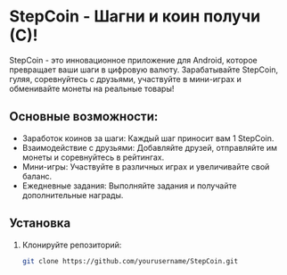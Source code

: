 # StepCoin - Шагни и коин получи (С)!

StepCoin - это инновационное приложение для Android, которое превращает ваши шаги в цифровую валюту.
Зарабатывайте StepCoin, гуляя, соревнуйтесь с друзьями, участвуйте в мини-играх и обменивайте монеты на реальные товары!

## Основные возможности:

- Заработок коинов за шаги: Каждый шаг приносит вам 1 StepCoin.
- Взаимодействие с друзьями: Добавляйте друзей, отправляйте им монеты и соревнуйтесь в рейтингах.
- Мини-игры: Участвуйте в различных играх и увеличивайте свой баланс.
- Ежедневные задания: Выполняйте задания и получайте дополнительные награды.

## Установка

1. Клонируйте репозиторий:
   ```bash
   git clone https://github.com/yourusername/StepCoin.git
